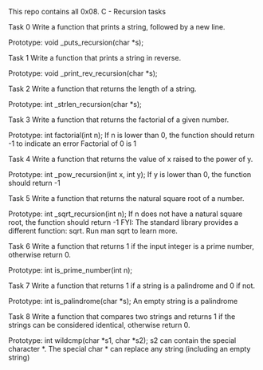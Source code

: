 This repo contains all 0x08. C - Recursion tasks

Task 0
Write a function that prints a string, followed by a new line.

Prototype: void _puts_recursion(char *s);

Task 1
Write a function that prints a string in reverse.

Prototype: void _print_rev_recursion(char *s);

Task 2
Write a function that returns the length of a string.

Prototype: int _strlen_recursion(char *s);

Task 3
Write a function that returns the factorial of a given number.

Prototype: int factorial(int n);
If n is lower than 0, the function should return -1 to indicate an error
Factorial of 0 is 1

Task 4
Write a function that returns the value of x raised to the power of y.

Prototype: int _pow_recursion(int x, int y);
If y is lower than 0, the function should return -1

Task 5
Write a function that returns the natural square root of a number.

Prototype: int _sqrt_recursion(int n);
If n does not have a natural square root, the function should return -1
FYI: The standard library provides a different function: sqrt. Run man sqrt to learn more.

Task 6
Write a function that returns 1 if the input integer is a prime number, otherwise return 0.

Prototype: int is_prime_number(int n);

Task 7
Write a function that returns 1 if a string is a palindrome and 0 if not.

Prototype: int is_palindrome(char *s);
An empty string is a palindrome

Task 8
Write a function that compares two strings and returns 1 if the strings can be considered identical, otherwise return 0.

Prototype: int wildcmp(char *s1, char *s2);
s2 can contain the special character *.
The special char * can replace any string (including an empty string)
